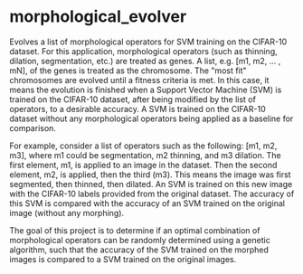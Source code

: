 # morphological_evolver
Evolves a list of morphological operators for SVM training on the CIFAR-10 dataset.
For this application, morphological operators (such as thinning, dilation, segmentation, etc.) are treated as genes.
A list, e.g. [m1, m2, ... , mN], of the genes is treated as the chromosome.
The "most fit" chromosomes are evolved until a fitness criteria is met. In this case, it means the evolution is finished when a Support Vector Machine (SVM) is trained on the CIFAR-10 dataset, after being modified by the list of operators, to a desirable accuracy. A SVM is trained on the CIFAR-10 dataset without any morphological operators being applied as a baseline for comparison.

For example, consider a list of operators such as the following: [m1, m2, m3], where m1 could be segmentation, m2 thinning, and m3 dilation. The first element, m1, is applied to an image in the dataset. Then the second element, m2, is applied, then the third (m3). This means the image was first segmented, then thinned, then dilated. An SVM is trained on this new image with the CIFAR-10 labels provided from the original dataset. The accuracy of this SVM is compared with the accuracy of an SVM trained on the original image (without any morphing).

The goal of this project is to determine if an optimal combination of morphological operators can be randomly determined using a genetic algorithm, such that the accuracy of the SVM trained on the morphed images is compared to a SVM trained on the original images.
